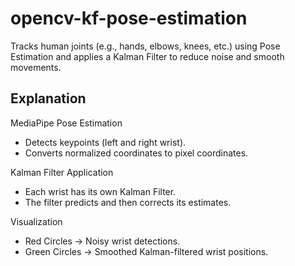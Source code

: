 # opencv-kf-pose-estimation
Tracks human joints (e.g., hands, elbows, knees, etc.) using Pose Estimation and applies a Kalman Filter to reduce noise and smooth movements.

Explanation
--
MediaPipe Pose Estimation
- Detects keypoints (left and right wrist).
- Converts normalized coordinates to pixel coordinates.

Kalman Filter Application
- Each wrist has its own Kalman Filter.
- The filter predicts and then corrects its estimates.

Visualization
- Red Circles → Noisy wrist detections.
- Green Circles → Smoothed Kalman-filtered wrist positions.
